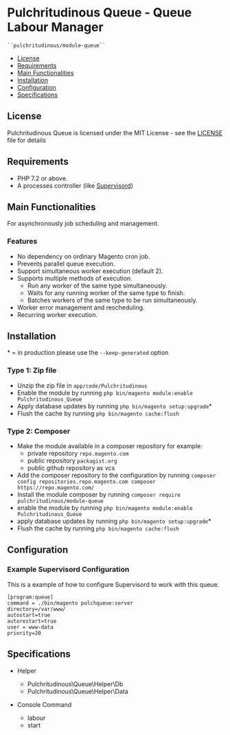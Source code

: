 # Pulchritudinous Queue - Queue Labour Manager

    ``pulchritudinous/module-queue``

 - [License](#license)
 - [Requirements](#requirements)
 - [Main Functionalities](#markdown-header-main-functionalities)
 - [Installation](#markdown-header-installation)
 - [Configuration](#markdown-header-configuration)
 - [Specifications](#markdown-header-specifications)

## License

Pulchritudinous Queue is licensed under the MIT License - see the [LICENSE](LICENSE) file for details

## Requirements

* PHP 7.2 or above.
* A processes controller (like [Supervisord](http://supervisord.org/))

## Main Functionalities

For asynchronously job scheduling and management.

### Features
* No dependency on ordinary Magento cron job.
* Prevents parallel queue execution.
* Support simultaneous worker execution (default 2).
* Supports multiple methods of execution.
    - Run any worker of the same type simultaneously.
    - Waits for any running worker of the same type to finish.
    - Batches workers of the same type to be run simultaneously.
* Worker error management and rescheduling.
* Recurring worker execution.

## Installation
\* = in production please use the `--keep-generated` option

### Type 1: Zip file

 - Unzip the zip file in `app/code/Pulchritudinous`
 - Enable the module by running `php bin/magento module:enable Pulchritudinous_Queue`
 - Apply database updates by running `php bin/magento setup:upgrade`\*
 - Flush the cache by running `php bin/magento cache:flush`

### Type 2: Composer

 - Make the module available in a composer repository for example:
    - private repository `repo.magento.com`
    - public repository `packagist.org`
    - public github repository as vcs
 - Add the composer repository to the configuration by running `composer config repositories.repo.magento.com composer https://repo.magento.com/`
 - Install the module composer by running `composer require pulchritudinous/module-queue`
 - enable the module by running `php bin/magento module:enable Pulchritudinous_Queue`
 - apply database updates by running `php bin/magento setup:upgrade`\*
 - Flush the cache by running `php bin/magento cache:flush`


## Configuration

### Example Supervisord Configuration

This is a example of how to configure Supervisord to work with this queue.

```shell
[program:queue]
command = ./bin/magento pulchqueue:server
directory=/var/www/
autostart=true
autorestart=true
user = www-data
priority=20
```

## Specifications

 - Helper
    - Pulchritudinous\Queue\Helper\Db
    - Pulchritudinous\Queue\Helper\Data

 - Console Command
    - labour
    - start

